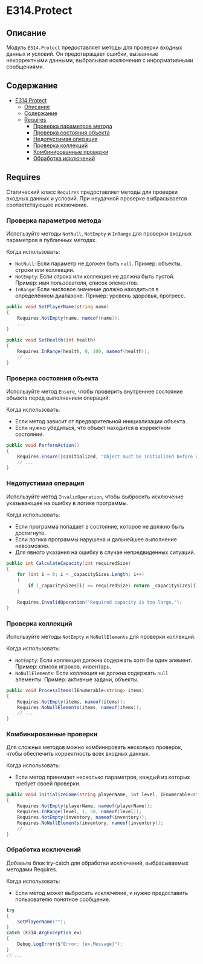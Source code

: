 # E314.Protect

## Описание

Модуль `E314.Protect` предоставляет методы для проверки входных данных и условий.
Он предотвращает ошибки, вызванные некорректными данными, выбрасывая исключения с информативными сообщениями.

## Содержание

- [E314.Protect](#e314protect)
  - [Описание](#описание)
  - [Содержание](#содержание)
  - [Requires](#requires)
    - [Проверка параметров метода](#проверка-параметров-метода)
    - [Проверка состояния объекта](#проверка-состояния-объекта)
    - [Недопустимая операция](#недопустимая-операция)
    - [Проверка коллекций](#проверка-коллекций)
    - [Комбинированные проверки](#комбинированные-проверки)
    - [Обработка исключений](#обработка-исключений)

## Requires

Статический класс `Requires` предоставляет методы для проверки входных данных и условий. При неудачной проверке выбрасывается соответствующее исключение.

### Проверка параметров метода

Используйте методы `NotNull`, `NotEmpty` и `InRange` для проверки входных параметров в публичных методах.

Когда использовать:

- `NotNull`: Если параметр не должен быть `null`. Пример: объекты, строки или коллекции.
- `NotEmpty`: Если строка или коллекция не должна быть пустой. Пример: имя пользователя, список элементов.
- `InRange`: Если числовое значение должно находиться в определённом диапазоне. Пример: уровень здоровья, прогресс.

```csharp
public void SetPlayerName(string name)
{
    Requires.NotEmpty(name, nameof(name));
    ...
}

public void SetHealth(int health)
{
    Requires.InRange(health, 0, 100, nameof(health));
    // ...
}
```

### Проверка состояния объекта

Используйте метод `Ensure`, чтобы проверить внутреннее состояние объекта перед выполнением операций.

Когда использовать:

- Если метод зависит от предварительной инициализации объекта.
- Если нужно убедиться, что объект находится в корректном состоянии.

```csharp
public void PerformAction()
{
    Requires.Ensure(IsInitialized, "Object must be initialized before use.");
    // ...
}
```

### Недопустимая операция

Используйте метод `InvalidOperation`, чтобы выбросить исключение указывающее на ошибку в логике программы.

Когда использовать:

- Если программа попадает в состояние, которое не должно быть достигнуто.
- Если логика программы нарушена и дальнейшее выполнение невозможно.
- Для явного указания на ошибку в случае непредвиденных ситуаций.

```csharp
public int CalculateCapacity(int requiredSize)
{
    for (int i = 0; i < _capacitySizes.Length; i++)
    {
        if (_capacitySizes[i] >= requiredSize) return _capacitySizes[i];
    }

    Requires.InvalidOperation("Required capacity is too large.");
}
```

### Проверка коллекций

Используйте методы `NotEmpty` и `NoNullElements` для проверки коллекций.

Когда использовать:

- `NotEmpty`: Если коллекция должна содержать хотя бы один элемент. Пример: список игроков, инвентарь.
- `NoNullElements`: Если коллекция не должна содержать `null` элементы. Пример: активные задачи, объекты.

```csharp
public void ProcessItems(IEnumerable<string> items)
{
    Requires.NotEmpty(items, nameof(items));
    Requires.NoNullElements(items, nameof(items)); 
    // ...
}
```

### Комбинированные проверки

Для сложных методов можно комбинировать несколько проверок, чтобы обеспечить корректность всех входных данных.

Когда использовать:

- Если метод принимает несколько параметров, каждый из которых требует своей проверки.

```csharp
public void InitializeGame(string playerName, int level, IEnumerable<string> inventory)
{
    Requires.NotEmpty(playerName, nameof(playerName));
    Requires.InRange(level, 1, 50, nameof(level));
    Requires.NotEmpty(inventory, nameof(inventory));
    Requires.NoNullElements(inventory, nameof(inventory));
    // ...
}
```

### Обработка исключений

Добавьте блок try-catch для обработки исключений, выбрасываемых методами Requires.

Когда использовать:

- Если метод может выбросить исключение, и нужно предоставить пользователю понятное сообщение.

```csharp
try
{
    SetPlayerName("");
}
catch (E314.ArgException ex)
{
    Debug.LogError($"Error: {ex.Message}");
}
// ...
```
